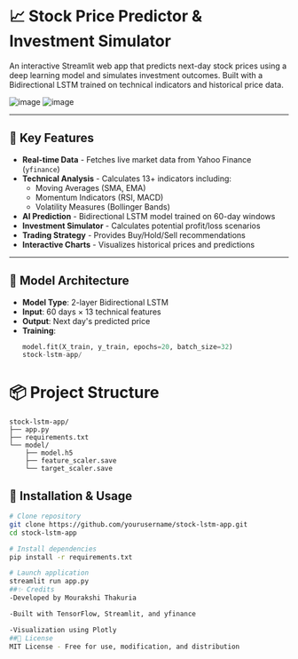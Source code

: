 # 📈 Stock Price Predictor & Investment Simulator

An interactive Streamlit web app that predicts next-day stock prices using a deep learning model and simulates investment outcomes. Built with a Bidirectional LSTM trained on technical indicators and historical price data.

![image](https://github.com/user-attachments/assets/c9f79b7e-3687-4ce6-a5d9-0119cea27007)
![image](https://github.com/user-attachments/assets/46e97997-07b7-43dd-ac0a-c08a792f1875)


---

## 🚀 Key Features

- **Real-time Data** - Fetches live market data from Yahoo Finance (`yfinance`)
- **Technical Analysis** - Calculates 13+ indicators including:
  - Moving Averages (SMA, EMA)
  - Momentum Indicators (RSI, MACD)
  - Volatility Measures (Bollinger Bands)
- **AI Prediction** - Bidirectional LSTM model trained on 60-day windows
- **Investment Simulator** - Calculates potential profit/loss scenarios
- **Trading Strategy** - Provides Buy/Hold/Sell recommendations
- **Interactive Charts** - Visualizes historical prices and predictions

---

## 🧠 Model Architecture

- **Model Type**: 2-layer Bidirectional LSTM
- **Input**: 60 days × 13 technical features
- **Output**: Next day's predicted price
- **Training**:
  ```python
  model.fit(X_train, y_train, epochs=20, batch_size=32)
  stock-lstm-app/
  
# 📦 Project Structure

```
stock-lstm-app/
├── app.py
├── requirements.txt
└── model/
    ├── model.h5
    ├── feature_scaler.save
    └── target_scaler.save
```


## 🔧 Installation & Usage

```bash
# Clone repository
git clone https://github.com/yourusername/stock-lstm-app.git
cd stock-lstm-app

# Install dependencies
pip install -r requirements.txt

# Launch application
streamlit run app.py
##✨ Credits
-Developed by Mourakshi Thakuria

-Built with TensorFlow, Streamlit, and yfinance

-Visualization using Plotly
##📄 License
MIT License - Free for use, modification, and distribution
